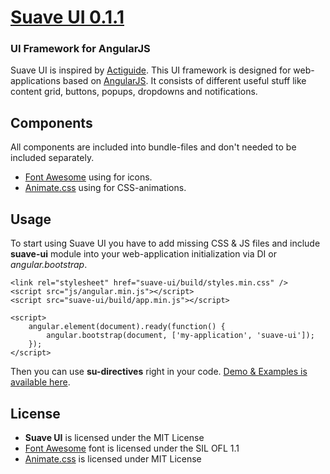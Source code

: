 # [Suave UI 0.1.1](http://uoziod.github.io/suave-ui)
### UI Framework for AngularJS


Suave UI is inspired by [Actiguide](https://github.com/tansky/actiguide). This UI framework is designed for 
web-applications based on [AngularJS](http://angularjs.org). It consists of different useful stuff like content grid,
buttons, popups, dropdowns and notifications.


## Components

All components are included into bundle-files and don't needed to be included separately.

- [Font Awesome](http://fontawesome.io/) using for icons.
- [Animate.css](http://daneden.github.io/animate.css/) using for CSS-animations. 


## Usage

To start using Suave UI you have to add missing CSS & JS files and include **suave-ui** module into your web-application
initialization via DI or *angular.bootstrap*.

    <link rel="stylesheet" href="suave-ui/build/styles.min.css" />
    <script src="js/angular.min.js"></script>
    <script src="suave-ui/build/app.min.js"></script>

    <script>
        angular.element(document).ready(function() {
            angular.bootstrap(document, ['my-application', 'suave-ui']);
        });
    </script>

Then you can use **su-directives** right in your code. [Demo & Examples is available here](http://uoziod.github.io/suave-ui). 


## License

- **Suave UI** is licensed under the MIT License
- [Font Awesome](http://fontawesome.io/) font is licensed under the SIL OFL 1.1
- [Animate.css](http://daneden.github.io/animate.css/) is licensed under MIT License
